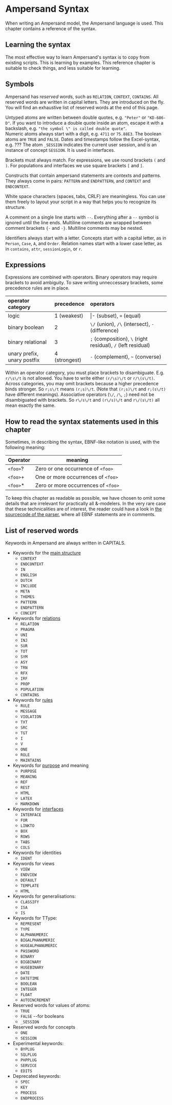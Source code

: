 # Ampersand Syntax

When writing an Ampersand model, the Ampersand language is used. This chapter contains a reference of the syntax.

## Learning the syntax

The most effective way to learn Ampersand's syntax is to copy from existing scripts. This is learning by examples. This reference chapter is suitable to check things, and less suitable for learning.

## Symbols

Ampersand has _reserved words_, such as `RELATION`, `CONTEXT`, `CONTAINS`. All reserved words are written in capital letters. They are introduced on the fly. You will find an exhaustive list of reserved words at the end of this page.

Untyped atoms are written between double quotes, e.g. `"Peter"` or `"KD-686-D"`. If you want to introduce a double quote inside an atom, escape it with a backslash, e.g. `"the symbol \" is called double quote"`.  
Numeric atoms always start with a digit, e.g. `4711` or `75.88E3`.
The boolean atoms are `TRUE` and `FALSE`.
Dates and timestamps follow the Excel-syntax, e.g. ???
The atom `_SESSION` indicates the current user session, and is an instance of concept `SESSION`. It is used in interfaces.

Brackets must always match. For expressions, we use round brackets `(` and `)`. For populations and interfaces we use square brackets `[` and `]`.

Constructs that contain ampersand statements are contexts and patterns. They always come in pairs: `PATTERN` and `ENDPATTERN`, and  `CONTEXT` and `ENDCONTEXT`.

White space characters \(spaces, tabs, CRLF\) are meaningless. You can use them freely to layout your script in a way that helps you to recognize its structure.

A comment on a single line starts with `--`. Everything after a `--` symbol is ignored until the line ends. Multiline comments are wrapped between comment brackets `{-` and `-}`. Multiline comments may be nested.

Identifiers always start with a letter. Concepts start with a capital letter, as in `Person`, `Case`, `A`, and `Order`. Relation names start with a lower case letter, as in `contains`, `attr`, `sessionLogin`, or `r`.

## Expressions
Expressions are combined with operators. Binary operators may require brackets to avoid ambiguity. To save writing unneccessary brackets, some precedence rules are in place.

| operator category | precedence | operators |
| :--- | :--- | :--- |
| logic | 1 \(weakest\) | \|-  \(subset\),  `=` \(equal\) |
| binary boolean | 2 | `\/` \(union\), `/\` \(intersect\), `-` \(difference\) |
| binary relational | 3 | `;` \(composition\), `\` \(right residual\), `/` \(left residual\) |
| unary prefix, unary postfix | 4 \(strongest\) | `-` \(complement\), `~` \(converse\) |
Within an operator category, you must place brackets to disambiguate. E.g. `r/\s\/t` is not allowed. You have to write either `(r/\s)\/t` or `r/\(s\/t)`.
Across categories, you may omit brackets because a higher precedence binds stronger. So `r;s\/t` means `(r;s)\/t`. (Note that `(r;s)\/t` and `r;(s\/t)` have different meanings).
Associative operators (`\/`, `/\`, `;`) need not be disambiguated with brackets. So `r\/s\/t` and `(r\/s)\/t` and `r\/(s\/t)` all mean exactly the same.


## How to read the syntax statements used in this chapter

Sometimes, in describing the syntax, EBNF-like notation is used, with the following meaning:

| Operator | meaning |
| --- | --- |
| `<foo>`? | Zero or one occurrence of `<foo>` |
| `<foo>`+ | One or more occurrences of `<foo>` |
| `<foo>`\* | Zero or more occurrences of `<foo>` |

To keep this chapter as readable as possible, we have chosen to omit some details that are irrelevant for practically all &-modelers. In the very rare case that these technicalities are of interest, the reader could have a look in [the sourcecode of the parser](https://github.com/AmpersandTarski/Ampersand/blob/master/src/Database/Design/Ampersand/Input/ADL1/Parser.hs), where all EBNF statements are in comments.

## List of reserved words

Keywords in Ampersand are always written in CAPITALS.

* Keywords for the [main structure](structureOfModel.md)
  * `CONTEXT`
  * `ENDCONTEXT`
  * `IN`
  * `ENGLISH`
  * `DUTCH`
  * `INCLUDE`
  * `META`
  * `THEMES`
  * `PATTERN`
  * `ENDPATTERN`
  * `CONCEPT`
* Keywords for [relations](relation.md)
  * `RELATION`
  * `PRAGMA`
  * `UNI`
  * `INJ`
  * `SUR`
  * `TOT`
  * `SYM`
  * `ASY`
  * `TRN`
  * `RFX`
  * `IRF`
  * `PROP`
  * `POPULATION`
  * `CONTAINS`
* Keywords for [rules](rule.md)
  * `RULE`
  * `MESSAGE`
  * `VIOLATION`
  * `TXT`
  * `SRC`
  * `TGT`
  * `I`
  * `V`
  * `ONE`
  * `ROLE`
  * `MAINTAINS`
* Keywords for [purpose](purpose.md) and meaning
  * `PURPOSE`
  * `MEANING`
  * `REF`
  * `REST`
  * `HTML`
  * `LATEX`
  * `MARKDOWN`
* Keywords for [interfaces](the_interface_statement.md)
  * `INTERFACE`
  * `FOR`
  * `LINKTO`
  * `BOX`
  * `ROWS`
  * `TABS`
  * `COLS`
* Keywords for identities
  * `IDENT`
* Keywords for views
  * `VIEW`
  * `ENDVIEW`
  * `DEFAULT`
  * `TEMPLATE`
  * `HTML`
* Keywords for generalisations:
  * `CLASSIFY`
  * `ISA`
  * `IS`
* Keywords for TType:
  * `REPRESENT`
  * `TYPE`
  * `ALPHANUMERIC`
  * `BIGALPHANUMERIC`
  * `HUGEALPHANUMERIC`
  * `PASSWORD`
  * `BINARY`
  * `BIGBINARY`
  * `HUGEBINARY`
  * `DATE`
  * `DATETIME`
  * `BOOLEAN`
  * `INTEGER`
  * `FLOAT`
  * `AUTOINCREMENT`
* Reserved words for values of atoms:
  * `TRUE`
  * `FALSE` --for booleans
  * `_SESSION`
* Reserved words for concepts
  * `ONE`
  * `SESSION`
* Experimental keywords:
  * `BYPLUG`
  * `SQLPLUG`
  * `PHPPLUG`
  * `SERVICE`
  * `EDITS`
* Deprecated keywords:
  * `SPEC`
  * `KEY`
  * `PROCESS`
  * `ENDPROCESS`



